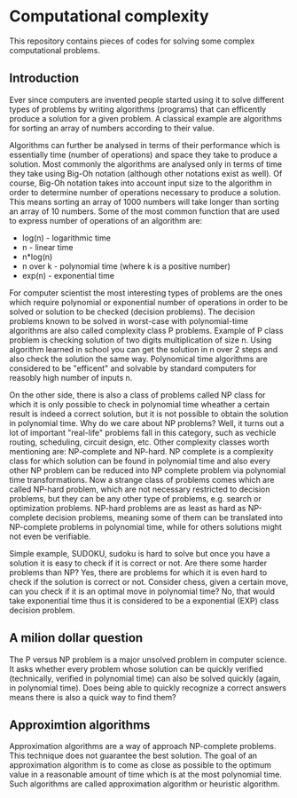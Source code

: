 # Computational complexity
This repository contains pieces of codes for solving some complex computational problems.

## Introduction

Ever since computers are invented people started using it to solve different types of problems by writing algorithms (programs)
that can efficently produce a solution for a given problem. A classical example are algorithms for sorting an array of numbers
according to their value.

Algorithms can further be analysed in terms of their performance which is essentially time (number of operations) and space they 
take to produce a solution. Most commonly the algorithms are analysed only in terms of time they take using Big-Oh notation (although 
other notations exist as well). Of course, Big-Oh notation takes into account input size to the algorithm in order to determine
number of operations necessary to produce a solution. This means sorting an array of 1000 numbers will take longer than sorting an
array of 10 numbers. Some of the most common function that are used to express number of operations of an algorithm are:
  * log(n) - logarithmic time 
  * n - linear time 
  * n*log(n)
  * n over k - polynomial time (where k is a positive number)
  * exp(n) - exponential time

For computer scientist the most interesting types of problems are the ones which require polynomial or exponential number of operations
in order to be solved or solution to be checked (decision problems). The decision problems known to be solved in worst-case with polynomial-time algorithms are also called complexity class P problems. Example of P class problem is checking solution of two digits multiplication of size n. Using algorithm learned in school you can get the solution in n over 2 steps and also check the solution the same way. Polynomical time algorithms are considered to be "efficent" and solvable by standard computers for reasobly high number of inputs n.

On the other side, there is also a class of problems called NP class for which it is only possible to check in polynomial time wheather a certain result is indeed a correct solution, but it is not possible to obtain the solution in polynomial time. Why do we care about NP problems? Well, it turns out a lot of important "real-life" problems fall in this category, such as vechicle routing, scheduling, circuit design, etc. Other complexity classes worth mentioning are: NP-complete and NP-hard. NP complete is a complexity class for which solution can be found in polynomial time and also every other NP problem can be reduced into NP complete problem via polynomial time transformations. Now a strange class of problems comes which are called NP-hard problem, which are not necessary restricted to decision problems, but they can be any other type of problems, e.g. search or optimization problems. NP-hard problems are as least as hard as NP-complete decision problems, meaning some of them can be translated into NP-complete problems in polynomial time, while for others solutions might not even be verifiable.

Simple example, SUDOKU, sudoku is hard to solve but once you have a solution it is easy to check if it is correct or not. Are there some harder problems than NP? Yes, there are problems for which it is even hard to check if the solution is correct or not. Consider chess, given a certain move, can you check if it is an optimal move in polynomial time? No, that would take exponential time thus it is considered to be a exponential (EXP) class decision problem.

## A milion dollar question

The P versus NP problem is a major unsolved problem in computer science. It asks whether every problem whose solution can be quickly verified (technically, verified in polynomial time) can also be solved quickly (again, in polynomial time). Does being able to quickly recognize a correct answers means there is also a quick way to find them?

## Approximtion algorithms

Approximation algorithms are a way of approach NP-complete problems. This technique does not guarantee the best solution. The goal of an approximation algorithm is to come as close as possible to the optimum value in a reasonable amount of time which is at the most polynomial time. Such algorithms are called approximation algorithm or heuristic algorithm.
